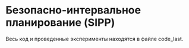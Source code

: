 # Безопасно-интервальное планирование (SIPP)

Весь код и проведенные эксперименты находятся в файле code_last.

